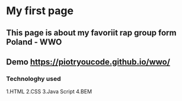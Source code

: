 # My first page

## This page is about my favoriit rap group form Poland - WWO 

## Demo https://piotryoucode.github.io/wwo/

###  Technologhy used

1.HTML 
2.CSS
3.Java Script
4.BEM
